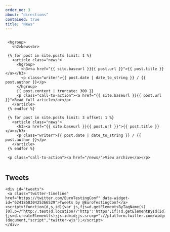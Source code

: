 ```yaml
---
order_no: 3
about: "directions"
contained: true
title: "News"
---
```


<div class="column half">

     <hgroup>
       <h2>News<br>
   <span></span></h2> 
     </hgroup>


     {% for post in site.posts limit: 1 %}
       <article class="news">
         <hgroup>
           <h3><a href="{{ site.baseurl }}{{ post.url }}">{{ post.title }}</a></h3>
           <p class="writer">{{ post.date | date_to_string }} / {{ post.author }}</p>
         </hgroup>
         {{ post.content | truncate: 300 }}
         <p class="call-to-action"><a href="{{ site.baseurl }}{{ post.url }}">Read full article</a></p>
       </article>
     {% endfor %}

     {% for post in site.posts limit: 3 offset: 1 %}
       <article class="news">
         <h3><a href="{{ site.baseurl }}{{ post.url }}">{{ post.title }}</a></h3>
         <p class="writer">{{ post.date | date_to_string }} / {{ post.author }}</p>
       </article>
     {% endfor %}

     <p class="call-to-action"><a href="/news/">View archive</a></p>
</div>

<div class="column half">
	<hgroup>
	 <h2>Tweets<br>
	 <span></span>
	</h2>
	</hgroup>

	<div id="tweets">
	 <a class="twitter-timeline" href="https://twitter.com/EuroTestingConf" data-widget-id="624185830425366529">Tweets by @EuroTestingConf</a> <script>!function(d,s,id){var js,fjs=d.getElementsByTagName(s)[0],p=/^http:/.test(d.location)?'http':'https';if(!d.getElementById(id)){js=d.createElement(s);js.id=id;js.src=p+"://platform.twitter.com/widgets.js";fjs.parentNode.insertBefore(js,fjs);}}(document,"script","twitter-wjs");</script>
	</div>
</div>
